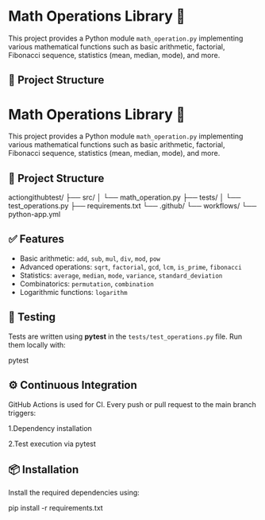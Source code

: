 # Math Operations Library 🔢

This project provides a Python module `math_operation.py` implementing various mathematical functions such as basic arithmetic, factorial, Fibonacci sequence, statistics (mean, median, mode), and more.

## 📁 Project Structure

# Math Operations Library 🔢

This project provides a Python module `math_operation.py` implementing various mathematical functions such as basic arithmetic, factorial, Fibonacci sequence, statistics (mean, median, mode), and more.

## 📁 Project Structure

actiongithubtest/
├── src/
│ └── math_operation.py
├── tests/
│ └── test_operations.py
├── requirements.txt
└── .github/
└── workflows/
└── python-app.yml


## ✅ Features

- Basic arithmetic: `add`, `sub`, `mul`, `div`, `mod`, `pow`
- Advanced operations: `sqrt`, `factorial`, `gcd`, `lcm`, `is_prime`, `fibonacci`
- Statistics: `average`, `median`, `mode`, `variance`, `standard_deviation`
- Combinatorics: `permutation`, `combination`
- Logarithmic functions: `logarithm`

## 🧪 Testing

Tests are written using **pytest** in the `tests/test_operations.py` file. Run them locally with:

pytest

## ⚙️ Continuous Integration
GitHub Actions is used for CI. Every push or pull request to the main branch triggers:
 

1.Dependency installation

2.Test execution via pytest

## 📦 Installation
Install the required dependencies using:


pip install -r requirements.txt








